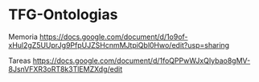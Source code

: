 # TFG-Ontologias

Memoria
https://docs.google.com/document/d/1o9of-xHul2gZ5UUprJg9PfpUJZSHcnmMJtpiQbl0Hwo/edit?usp=sharing

Tareas
https://docs.google.com/document/d/1foQPPwWJxQIybao8gMV-8JsnVFXR3oRT8k3TlEMZXdg/edit




